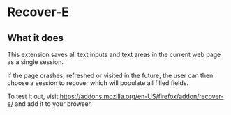 # Recover-E

## What it does

This extension saves all text inputs and text areas in the current web page as a single session.

If the page crashes, refreshed or visited in the future, the user can then choose a session to recover which will populate all filled fields.

To test it out, visit https://addons.mozilla.org/en-US/firefox/addon/recover-e/ and add it to your browser.
